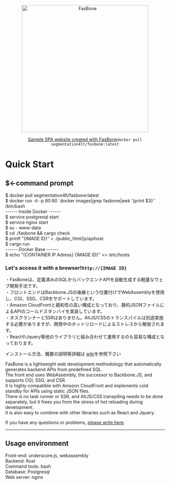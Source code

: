 <p align="center"><img src="https://d3fy1q62gxauop.cloudfront.net/media/images/bone-logo_2.png" width="400" alt="FasBone"></p>
<p align="center"><a href="https://d3fy1q62gxauop.cloudfront.net/">Sample SPA website created with FasBone</a><code>docker pull segmentation4lt/fasbone:latest</code></p>

<h1>Quick Start</h1>
<h2>$←command prompt</h2>

$ docker pull segmentation4lt/fasbone:latest <br>
$ docker run -it -p 80:80 \`docker images|grep fasbone|awk '{print $3}'\`  /bin/bash<br>
------ Inside Docker ------<br>
$ service postgresql start<br>
$ service nginx start<br>
$ su - www-data<br>
$ cd ./fasbone && cargo check<br>
$ printf "{IMAGE ID}" > ./public_html/js/apihost<br>
$ cargo run<br>
------ Docker Base ------<br>
$ echo "{CONTAINER IP Adress} {IMAGE ID}" >> /etc/hosts<br>
<h3>Let's access it with a browser!<code>http://{IMAGE ID}</code></h3>

・FasBoneは、定義済みのSQLからバックエンドAPIを自動生成する軽量なウェブ開発手法です。<br>
・フロントエンドはBackbone.JSの後継という位置付けでWebAssemblyを使用し、CGI、SSG、CSRをサポートしています。<br>
・Amazon CloudFrontと親和性の高い構成となっており、静的JSONファイルによるAPIのコールドスタンバイを実装しています。<br>
・タスクランナーとSSRはありません。AltJS/CSSのトランスパイルは別途実施する必要がありますが、開発中のホットリロードによるストレスから解放されます。<br>
・ReactやJquery等他のライブラリと組み合わせて運用するのも容易な構成となっております。<br>

<p>インストール方法、概要の説明等詳細は
<a href="https://github.com/segmentation4lt/fasbone/wiki/">wiki</a>を参照下さい</p>


FasBone is a lightweight web development methodology that automatically generates backend APIs from predefined SQL.<br>
The front end uses WebAssembly, the successor to Backbone.JS, and supports CGI, SSG, and CSR.<br>
It is highly compatible with Amazon CloudFront and implements cold standby for APIs using static JSON files.<br>
There is no task runner or SSR, and AltJS/CSS transpiling needs to be done separately, but it frees you from the stress of hot reloading during development.<br>
It is also easy to combine with other libraries such as React and Jquery.<br>
<p>If you have any questions or problems, <a href="https://github.com/segmentation4lt/fasbone/issues">please write here</a>.</p>

<hr>
<h2>Usage environment</h2>
Front-end: underscore.js, webassembly<br>
Backend: Rust<br>
Command tools: bash<br>
Database: Postgresql<br>
Web server: nginx<br>

